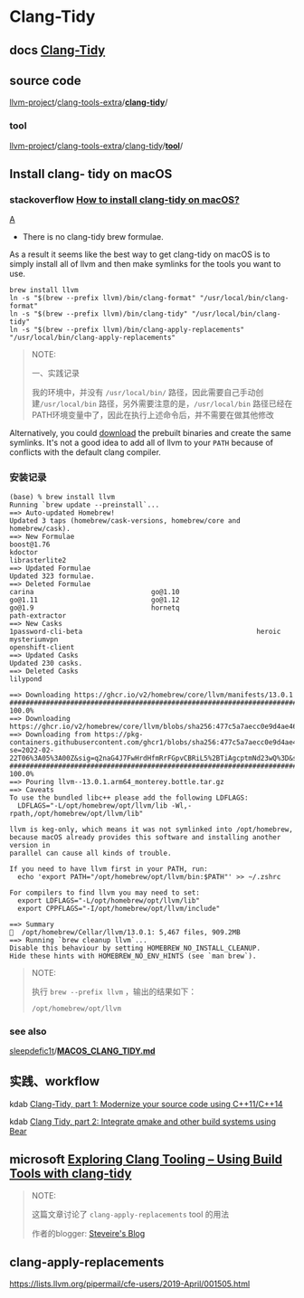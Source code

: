 # Clang-Tidy

## docs [Clang-Tidy](https://clang.llvm.org/extra/clang-tidy/#id1)

## source code

[llvm-project](https://github.com/llvm/llvm-project)/[clang-tools-extra](https://github.com/llvm/llvm-project/tree/main/clang-tools-extra)/[**clang-tidy**](https://github.com/llvm/llvm-project/tree/main/clang-tools-extra/clang-tidy)/

### tool

[llvm-project](https://github.com/llvm/llvm-project)/[clang-tools-extra](https://github.com/llvm/llvm-project/tree/main/clang-tools-extra)/[clang-tidy](https://github.com/llvm/llvm-project/tree/main/clang-tools-extra/clang-tidy)/[**tool**](https://github.com/llvm/llvm-project/tree/main/clang-tools-extra/clang-tidy/tool)/

## Install clang- tidy on macOS

### stackoverflow [How to install clang-tidy on macOS?](https://stackoverflow.com/questions/53111082/how-to-install-clang-tidy-on-macos)

[A](https://stackoverflow.com/a/53380855)

- There is no clang-tidy brew formulae.

As a result it seems like the best way to get clang-tidy on macOS is to simply install all of llvm and then make symlinks for the tools you want to use.

```SHELL
brew install llvm
ln -s "$(brew --prefix llvm)/bin/clang-format" "/usr/local/bin/clang-format"
ln -s "$(brew --prefix llvm)/bin/clang-tidy" "/usr/local/bin/clang-tidy"
ln -s "$(brew --prefix llvm)/bin/clang-apply-replacements" "/usr/local/bin/clang-apply-replacements"
```

> NOTE: 
>
> 一、实践记录
>
> 我的环境中，并没有 `/usr/local/bin/` 路径，因此需要自己手动创建`/usr/local/bin` 路径，另外需要注意的是，`/usr/local/bin` 路径已经在PATH环境变量中了，因此在执行上述命令后，并不需要在做其他修改 

Alternatively, you could [download](http://releases.llvm.org/download.html) the prebuilt binaries and create the same symlinks. It's not a good idea to add all of llvm to your `PATH` because of conflicts with the default clang compiler.



### 安装记录

```SHELL
(base) % brew install llvm
Running `brew update --preinstall`...
==> Auto-updated Homebrew!
Updated 3 taps (homebrew/cask-versions, homebrew/core and homebrew/cask).
==> New Formulae
boost@1.76                                                                        kdoctor                                                                           librasterlite2
==> Updated Formulae
Updated 323 formulae.
==> Deleted Formulae
carina                             go@1.10                            go@1.11                            go@1.12                            go@1.9                             hornetq                            path-extractor
==> New Casks
1password-cli-beta                                           heroic                                                       mysteriumvpn                                                 openshift-client
==> Updated Casks
Updated 230 casks.
==> Deleted Casks
lilypond

==> Downloading https://ghcr.io/v2/homebrew/core/llvm/manifests/13.0.1
######################################################################## 100.0%
==> Downloading https://ghcr.io/v2/homebrew/core/llvm/blobs/sha256:477c5a7aecc0e9d4ae46b0d91a543ff05bfc8dd9425c0164b18b459d58c4f22e
==> Downloading from https://pkg-containers.githubusercontent.com/ghcr1/blobs/sha256:477c5a7aecc0e9d4ae46b0d91a543ff05bfc8dd9425c0164b18b459d58c4f22e?se=2022-02-22T06%3A05%3A00Z&sig=q2naG4J7FwHrdHfmRrFGpvCBRiL5%2BTiAgcptmNd23wQ%3D&sp=r&spr=https
######################################################################## 100.0%
==> Pouring llvm--13.0.1.arm64_monterey.bottle.tar.gz
==> Caveats
To use the bundled libc++ please add the following LDFLAGS:
  LDFLAGS="-L/opt/homebrew/opt/llvm/lib -Wl,-rpath,/opt/homebrew/opt/llvm/lib"

llvm is keg-only, which means it was not symlinked into /opt/homebrew,
because macOS already provides this software and installing another version in
parallel can cause all kinds of trouble.

If you need to have llvm first in your PATH, run:
  echo 'export PATH="/opt/homebrew/opt/llvm/bin:$PATH"' >> ~/.zshrc

For compilers to find llvm you may need to set:
  export LDFLAGS="-L/opt/homebrew/opt/llvm/lib"
  export CPPFLAGS="-I/opt/homebrew/opt/llvm/include"

==> Summary
🍺  /opt/homebrew/Cellar/llvm/13.0.1: 5,467 files, 909.2MB
==> Running `brew cleanup llvm`...
Disable this behaviour by setting HOMEBREW_NO_INSTALL_CLEANUP.
Hide these hints with HOMEBREW_NO_ENV_HINTS (see `man brew`).
```

> NOTE: 
>
> 执行 `brew --prefix llvm` ，输出的结果如下：
>
> ```shell
> /opt/homebrew/opt/llvm
> ```
>
> 

### see also

[
sleepdefic1t](https://gist.github.com/sleepdefic1t)/**[MACOS_CLANG_TIDY.md](https://gist.github.com/sleepdefic1t/e9bdb1a66b05aa043ab9a2ab6c929509)**



## 实践、workflow

kdab [Clang-Tidy, part 1: Modernize your source code using C++11/C++14](https://www.kdab.com/clang-tidy-part-1-modernize-source-code-using-c11c14/)

kdab [Clang Tidy, part 2: Integrate qmake and other build systems using Bear](https://www.kdab.com/clang-tidy-part-2-integrate-qmake-and-other-build-systems-using-bear/)



## microsoft [Exploring Clang Tooling – Using Build Tools with clang-tidy](https://devblogs.microsoft.com/cppblog/exploring-clang-tooling-using-build-tools-with-clang-tidy/)

> NOTE: 
>
> 这篇文章讨论了 `clang-apply-replacements` tool 的用法
>
> 作者的blogger: [Steveire's Blog](https://steveire.wordpress.com/)



## clang-apply-replacements

https://lists.llvm.org/pipermail/cfe-users/2019-April/001505.html